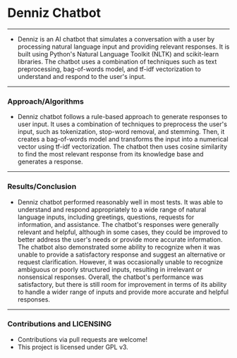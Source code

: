 # Denniz Chatbot #
---------------------------------------------------------------------------------------
* Denniz is an AI chatbot that simulates a conversation with a user by processing natural language input and providing relevant responses. It is built using Python's Natural Language Toolkit (NLTK) and scikit-learn libraries. The chatbot uses a combination of techniques such as text preprocessing, bag-of-words model, and tf-idf vectorization to understand and respond to the user's input.
-----------------------------------------------------------------------------------------

### Approach/Algorithms

* Denniz chatbot follows a rule-based approach to generate responses to user input. It uses a combination of techniques to preprocess the user's input, such as tokenization, stop-word removal, and stemming. Then, it creates a bag-of-words model and transforms the input into a numerical vector using tf-idf vectorization. The chatbot then uses cosine similarity to find the most relevant response from its knowledge base and generates a response.

-------------------------------------------------------------------------------------------

### Results/Conclusion ###
* Denniz chatbot performed reasonably well in most tests. It was able to understand and respond appropriately to a wide range of natural language inputs, including greetings, questions, requests for information, and assistance. The chatbot's responses were generally relevant and helpful, although in some cases, they could be improved to better address the user's needs or provide more accurate information. The chatbot also demonstrated some ability to recognize when it was unable to provide a satisfactory response and suggest an alternative or request clarification. However, it was occasionally unable to recognize ambiguous or poorly structured inputs, resulting in irrelevant or nonsensical responses. Overall, the chatbot's performance was satisfactory, but there is still room for improvement in terms of its ability to handle a wider range of inputs and provide more accurate and helpful responses.


---------------------------------------------------------------------------------------------------------

### Contributions and LICENSING

* Contributions via pull requests are welcome!
* This project is licensed under GPL v3.





